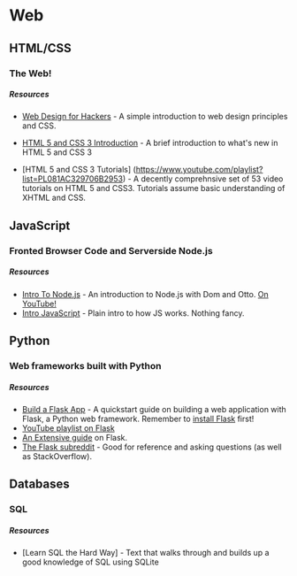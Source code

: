# Web

## HTML/CSS

### The Web! 

##### Resources

- [Web Design for Hackers](http://slid.es/ottosipe/web) - A simple introduction to web design principles and CSS.

- [HTML 5 and CSS 3 Introduction](https://docs.google.com/presentation/d/1fcb6DakG7cQxjP-KxobiLKiaUjEaLsOAOwidGyH4ZbA/pub?start=false&loop=false&delayms=3000) - A brief introduction to what's new in HTML 5 and CSS 3
- [HTML 5 and CSS 3 Tutorials] (https://www.youtube.com/playlist?list=PL081AC329706B2953)  -  A decently comprehnsive set of 53 video tutorials on HTML 5 and CSS3. Tutorials assume basic understanding of XHTML and CSS.

## JavaScript

### Fronted Browser Code and Serverside Node.js

##### Resources

- [Intro To Node.js](https://github.com/michiganhackers/node-intro) - An introduction to Node.js with Dom and Otto. [On YouTube!](http://www.youtube.com/watch?v=enu3rh5FJPQ)
- [Intro JavaScript](https://github.com/michiganhackers/javascript-talk) - Plain intro to how JS works. Nothing fancy.


## Python

### Web frameworks built with Python

##### Resources

- [Build a Flask App](http://flask.pocoo.org/docs/0.10/quickstart/) - A quickstart guide on building a web application with Flask, a Python web framework. Remember to [install Flask](http://flask.pocoo.org/docs/0.10/installation/#installation) first! 
- [YouTube playlist on Flask](https://www.youtube.com/watch?v=iSrZ6r7hwdM&index=1&list=PL0DA14EB3618A3507)
- [An Extensive guide](http://blog.miguelgrinberg.com/post/the-flask-mega-tutorial-part-i-hello-world) on Flask.
- [The Flask subreddit](http://www.reddit.com/r/flask/) - Good for reference and asking questions (as well as StackOverflow).

## Databases

### SQL

##### Resources

- [Learn SQL the Hard Way] - Text that walks through and builds up a good knowledge of SQL using SQLite
